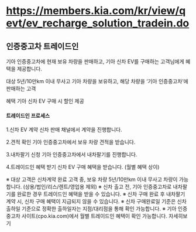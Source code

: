 # https://members.kia.com/kr/view/qevt/ev_recharge_solution_tradein.do

## 인증중고차 트레이드인

기아 인증중고차에 현재 보유 차량을 판매하고, 기아 신차 EV를 구매하는 고객님에게 혜택을 제공합니다.

대상
5년/10만km 이내 무사고 기아 차량을 보유하고, 해당 차량을 ‘기아 인증중고차’에 판매하는 고객

혜택
기아 신차 EV 구매 시 할인 제공

#### 트레이드인 프로세스

1.신차 EV 계약
신차 판매 채널에서 계약을 진행합니다.

2.견적 확인
기아 인증중고차에서 보유 차량 견적을 받습니다.

3.내차팔기 신청
기아 인증중고차에서 내차팔기를 진행합니다.

4.트레이드인 혜택 받기
신차 EV 구매 혜택을 받습니다. (월별 혜택 상이)

※ 대상 고객은 신차계약 완료 고객 중, 보유 차량 5년/10만km 이내 무사고 차량이 가능합니다. (상용/법인/리스/렌트/영업용 제외)
※ 신차 출고 전, 기아 인증중고차로 내차팔기를 완료한 경우 트레이드인 혜택을 받을 수 있습니다.
※ 신차 구매 완료 후 내차팔기 계약 시, 신차 구매 혜택이 지급되지 않을 수 있습니다.
※ 신차 구매완료일 기준은 신차 출하일 기준으로 정확한 출하일자는 지점/대리점을 통해 확인 가능합니다.
※ 기아 인증중고차 사이트(cpo.kia.com)에서 월별 트레이드인 혜택이 확인 가능합니다.
자세히보기